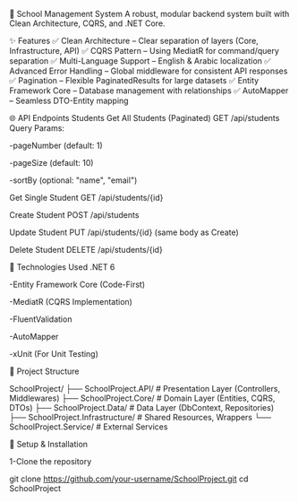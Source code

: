 🏫 School Management System
A robust, modular backend system built with Clean Architecture, CQRS, and .NET Core.

✨ Features
✅ Clean Architecture – Clear separation of layers (Core, Infrastructure, API)
✅ CQRS Pattern – Using MediatR for command/query separation
✅ Multi-Language Support – English & Arabic localization
✅ Advanced Error Handling – Global middleware for consistent API responses
✅ Pagination – Flexible PaginatedResults<T> for large datasets
✅ Entity Framework Core – Database management with relationships
✅ AutoMapper – Seamless DTO-Entity mapping


🌐 API Endpoints
Students
Get All Students (Paginated)
GET /api/students
Query Params:

-pageNumber (default: 1)

-pageSize (default: 10)

-sortBy (optional: "name", "email")

Get Single Student
GET /api/students/{id}

Create Student
POST /api/students

Update Student
PUT /api/students/{id}
(same body as Create)

Delete Student
DELETE /api/students/{id}

🚀 Technologies Used
.NET 6

-Entity Framework Core (Code-First)

-MediatR (CQRS Implementation)

-FluentValidation

-AutoMapper

-xUnit (For Unit Testing)


📂 Project Structure

SchoolProject/
├── SchoolProject.API/          # Presentation Layer (Controllers, Middlewares)
├── SchoolProject.Core/        # Domain Layer (Entities, CQRS, DTOs)
├── SchoolProject.Data/        # Data Layer (DbContext, Repositories)
├── SchoolProject.Infrastructure/ # Shared Resources, Wrappers
└── SchoolProject.Service/     # External Services


🔧 Setup & Installation

1-Clone the repository

git clone https://github.com/your-username/SchoolProject.git
cd SchoolProject










